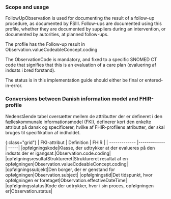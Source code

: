 ### Scope and usage
FollowUpObservation is used for documenting the result of a follow-up procedure, as documented by FSIII. Follow-ups are documented using this profile, whether they are documented by suppliers during an intervention, or documented by autorities, at planned follow-ups.

The profile has the Follow-up result in Observation.valueCodeableConcept.coding

The ObservationCode is mandatory, and fixed to a specific SNOMED CT code that signifies that this is an evaluation of a care plan (evaluering af indsats i bred forstand).

The status is in this implementation guide should either be final or entered-in-error.

### Conversions between Danish information model and FHIR-profile

Nedenstående tabel oversætter mellem de attributter der er defineret i den fælleskommunale informationsmodel (FKI), definerer kort den enkelte attribut på dansk og specificerer, hvilke af FHIR-profilens atributter, der skal bruges til specifikation af indholdet. 

{:class="grid"}
|   FKI-attribut      | Definition        | FHIR  |
| ------------- |-------------| -----|
|opfølgningskode|Klasse, der udtrykker at der evalueres på den indsats der er igangsat.|Observation.code.coding|
|opfølgningsresultatStruktureret|Struktureret resultat af en opfølgningen|Observation.valueCodeableConcept.coding|
|opfølgningssubjekt|Den borger, der er genstand for opfølgningen|Observation.subject|
|opfølgningstid|Det tidspunkt, hvor opfølgningen er foretaget|Observation.effectiveDateTime|
|opfølgningsstatus|Kode der udtrykker, hvor i sin proces, opfølgningen er|Observation.status|